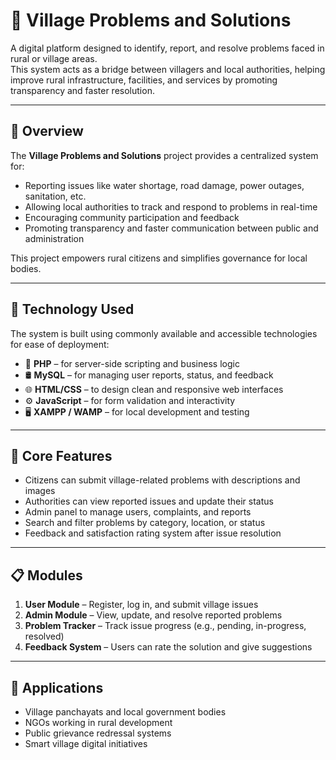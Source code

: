 # 🏡 Village Problems and Solutions

A digital platform designed to identify, report, and resolve problems faced in rural or village areas.  
This system acts as a bridge between villagers and local authorities, helping improve rural infrastructure, facilities, and services by promoting transparency and faster resolution.

---

## 🚀 Overview

The **Village Problems and Solutions** project provides a centralized system for:

- Reporting issues like water shortage, road damage, power outages, sanitation, etc.  
- Allowing local authorities to track and respond to problems in real-time  
- Encouraging community participation and feedback  
- Promoting transparency and faster communication between public and administration

This project empowers rural citizens and simplifies governance for local bodies.

---

## 🧠 Technology Used

The system is built using commonly available and accessible technologies for ease of deployment:

- 🐘 **PHP** – for server-side scripting and business logic  
- 🛢️ **MySQL** – for managing user reports, status, and feedback  
- 🌐 **HTML/CSS** – to design clean and responsive web interfaces  
- ⚙️ **JavaScript** – for form validation and interactivity  
- 🖥️ **XAMPP / WAMP** – for local development and testing

---

## 🔧 Core Features

- Citizens can submit village-related problems with descriptions and images  
- Authorities can view reported issues and update their status  
- Admin panel to manage users, complaints, and reports  
- Search and filter problems by category, location, or status  
- Feedback and satisfaction rating system after issue resolution

---

## 📋 Modules

1. **User Module** – Register, log in, and submit village issues  
2. **Admin Module** – View, update, and resolve reported problems  
3. **Problem Tracker** – Track issue progress (e.g., pending, in-progress, resolved)  
4. **Feedback System** – Users can rate the solution and give suggestions

---

## 🎯 Applications

- Village panchayats and local government bodies  
- NGOs working in rural development  
- Public grievance redressal systems  
- Smart village digital initiatives
  
